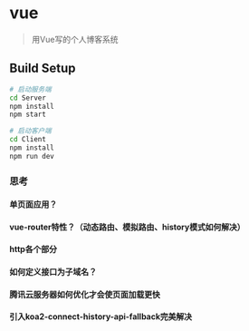 # vue

> 用Vue写的个人博客系统

## Build Setup

``` bash
# 启动服务端
cd Server
npm install
npm start

# 启动客户端
cd Client
npm install
npm run dev
```
### 思考
#### 单页面应用？
#### vue-router特性？（动态路由、模拟路由、history模式如何解决）
#### http各个部分
#### 如何定义接口为子域名？
#### 腾讯云服务器如何优化才会使页面加载更快
#### 引入koa2-connect-history-api-fallback完美解决
